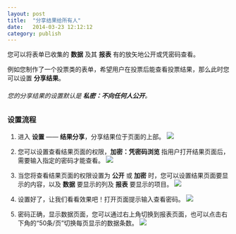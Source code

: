 ```yaml
---
layout: post
title:  "分享结果给所有人"
date:   2014-03-23 12:12:12
category: publish
---
```


您可以将表单已收集的 **数据** 及其 **报表** 有的放矢地公开或凭密码查看。

例如您制作了一个投票类的表单，希望用户在投票后能查看投票结果，那么此时您可以设置 **分享结果**。

###### 您的分享结果的设置默认是 **私密：不向任何人公开**。

### 设置流程

1. 进入 **设置** —— **结果分享**，分享结果位于页面的上部。
	![](http://jinshuju-help-pics.b0.upaiyun.com/images/share-result-index.png)

1. 您可以设置查看结果页面的权限，**加密：凭密码浏览** 指用户打开结果页面后，需要输入指定的密码才能查看。
	![](http://jinshuju-help-pics.b0.upaiyun.com/images/share-result-auth.png)
   
2. 当您将查看结果页面的权限设置为 **公开** 或 **加密** 时，您可以设置结果页面要显示的内容，以及 **数据** 要显示的列及 **报表** 要显示的项目。
   ![](http://jinshuju-help-pics.b0.upaiyun.com/images/share-result-content.png)

3. 设置好了，让我们看看效果吧！打开页面提示输入查看密码。
   ![](http://jinshuju-help-pics.b0.upaiyun.com/images/share-result-pass.png)

4. 密码正确，显示数据页面，您可以通过右上角切换到报表页面，也可以点击右下角的“50条/页”切换每页显示的数据条数。
   ![](http://jinshuju-help-pics.b0.upaiyun.com/images/share-result-data.png)
